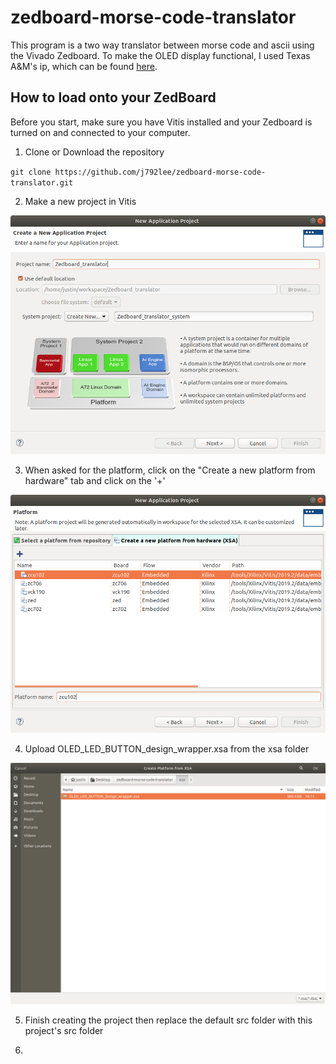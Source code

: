 # zedboard-morse-code-translator

This program is a two way translator between morse code and ascii using the Vivado Zedboard. To make the OLED display functional, I used Texas A&M's ip, which can be found [here](https://github.com/ldolson/ZedboardOLED-v1.0-IP).

## How to load onto your ZedBoard

Before you start, make sure you have Vitis installed and your Zedboard is turned on and connected to your computer.

1. Clone or Download the repository

`git clone https://github.com/j792lee/zedboard-morse-code-translator.git`

2. Make a new project in Vitis

![Vitis new pro](./images/new_pro.png?raw=true "Title")

3. When asked for the platform, click on the "Create a new platform from hardware" tab and click on the '+'

![XSA example](./images/xsa_show.png?raw=true "Title")

4. Upload OLED_LED_BUTTON_design_wrapper.xsa from the xsa folder

![XSA file](./images/files.png?raw=true "Title")

5. Finish creating the project then replace the default src folder with this project's src folder

6.
